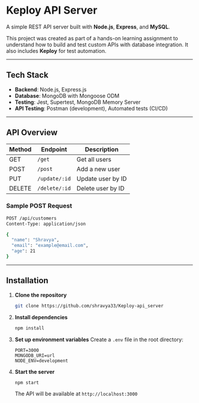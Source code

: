 # Keploy API Server 

A simple REST API server built with **Node.js**, **Express**, and **MySQL**. 

This project was created as part of a hands-on learning assignment to understand how to build and test custom APIs with database integration. It also includes **Keploy** for test automation.

---

##  Tech Stack

- **Backend**: Node.js, Express.js
- **Database**: MongoDB with Mongoose ODM
- **Testing**: Jest, Supertest, MongoDB Memory Server
- **API Testing**: Postman (development), Automated tests (CI/CD)

---

## API Overview

| Method | Endpoint        | Description         |
|--------|------------------|---------------------|
| GET    | `/get`           | Get all users       |
| POST   | `/post`          | Add a new user      |
| PUT    | `/update/:id`    | Update user by ID   |
| DELETE | `/delete/:id`    | Delete user by ID   |

### Sample POST Request

```bash
POST /api/customers
Content-Type: application/json

{
  "name": "Shravya",
  "email": "example@email.com",
  "age": 21
}
```

---

## Installation

1. **Clone the repository**
   ```bash
   git clone https://github.com/shravya33/Keploy-api_server
   ```

2. **Install dependencies**
   ```bash
   npm install
   ```

3. **Set up environment variables**
   Create a `.env` file in the root directory:
   ```env
   PORT=3000
   MONGODB_URI=url
   NODE_ENV=development
   ```

4. **Start the server**
   ```bash
   npm start
   ```

   The API will be available at `http://localhost:3000`

